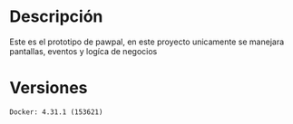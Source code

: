 # Descripción

Este es el prototipo de pawpal, en este proyecto
unicamente se manejara pantallas, eventos y logíca de negocios 

# Versiones
    Docker: 4.31.1 (153621)
